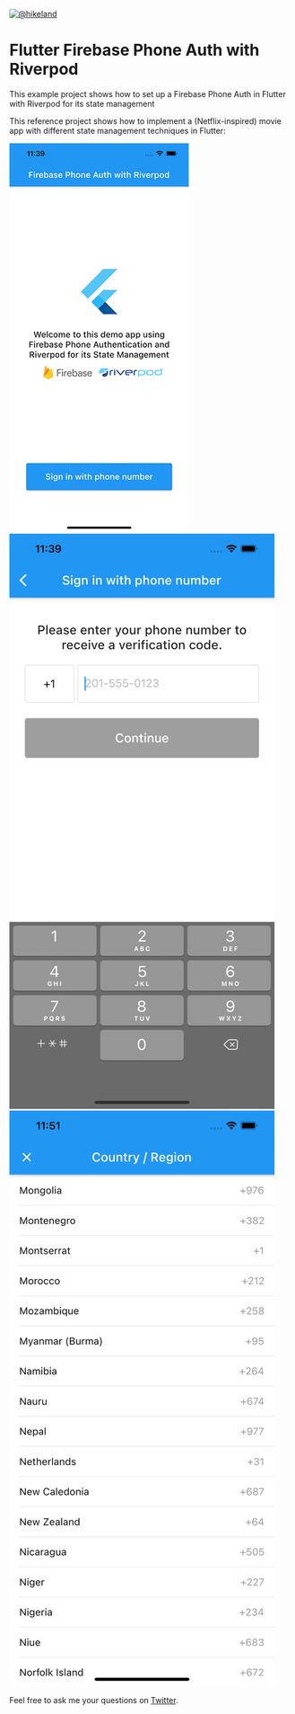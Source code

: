 [![@hikeland](https://img.shields.io/twitter/follow/hikeland?label=Hikeland&style=social)](https://twitter.com/hikeland)

# Flutter Firebase Phone Auth with Riverpod

This example project shows how to set up a Firebase Phone Auth in Flutter with Riverpod for its state management

This reference project shows how to implement a (Netflix-inspired) movie app with different state management techniques in Flutter:

![App preview 1](media/screenshot1.png) ![App preview 2](media/screenshot2.png) ![App preview 3](media/screenshot3.png)



Feel free to ask me your questions on [Twitter](https://twitter.com/hikeland).